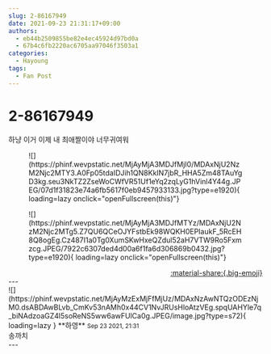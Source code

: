 ```yaml
---
slug: 2-86167949
date: 2021-09-23 21:31:17+09:00
authors:
  - eb44b2509855be82e4ec45924d97bd0a
  - 67b4c6fb2220ac6705aa97046f3503a1
categories:
  - Hayoung
tags:
  - Fan Post
---
```


# 2-86167949

<div class="post-container" markdown="1">
<div class="content-container md-sidebar__scrollwrap" markdown="1">

하냥 이거 이제 내 최애짤이야 너무귀여워
<figure markdown="1">
![](https://phinf.wevpstatic.net/MjAyMjA3MDJfMjI0/MDAxNjU2NzM2Njc2MTY3.A0Fp05tdaIDJih1QN8KkIN7jbR_HHA5Zm48TAuYgD3kg.seu3NkTZ2ZseWoCWfVR51Uf1eYq2zqLyG1hVinl4Y44g.JPEG/07d1f31823e74a6fb5617f0eb9457933133.jpg?type=e1920){ loading=lazy onclick="openFullscreen(this)"}
</figure>

<figure markdown="1">
![](https://phinf.wevpstatic.net/MjAyMjA3MDJfMTYz/MDAxNjU2NzM2Njc2MTg5.Z7QU6QCeOJYFstbEk98WQKH0EPIaukF_5RcEH8Q8ogEg.Cz487I1a0Tg0XumSKwHxeQZdul52aH7VTW9Ro5Fxmzcg.JPEG/7922c6307ded4d00a6f1fa6d306869b0432.jpg?type=e1920){ loading=lazy onclick="openFullscreen(this)"}
</figure>


</div>
</div>

<div style="text-align: right;" markdown="1">
<a href="https://weverse.io/fromis9/fanpost/2-86167949" style="text-align: right;">:material-share:{.big-emoji}</a>
</div>
---

<div class="comments-container md-sidebar__scrollwrap" markdown="1">
<div class="comment" markdown="1">
<div class='id-container' markdown="1">
![](https://phinf.wevpstatic.net/MjAyMzExMjFfMjUz/MDAxNzAwNTQzODEzNjM0.dsABDAwBLvb_CmKv53nAMh0x44CV1NvJRUsHloAtzVEg.spqUAHYle7q_biNAdzoaGZ4l5soReNS5ww6awFUlCa0g.JPEG/image.jpg?type=s72){ loading=lazy }
**<span class="artist">하영</span>** <small>Sep 23 2021, 21:31</small><br>
</div>
<div class='comment-body' markdown="1">
송까치
</div>
</div>
</div>
---
